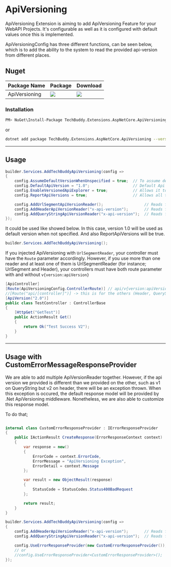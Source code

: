 ﻿# ApiVersioning

ApiVersioning Extension is aiming to add ApiVersioning Feature for your WebAPI Projects. It's configurable as well as it is configured with default values once this is implemented.


ApiVersioningConfig has three different functions, can be seen below, which is to add the ability to the system to read the provided api-version from different places.


## Nuget
| Package Name | Package | Download |
| ------------- | ------------- | ------------- |
| ApiVersioning | [![](https://img.shields.io/nuget/v/TechBuddy.Extensions.AspNetCore.ApiVersioning?style=for-the-badge)](https://www.nuget.org/packages/TechBuddy.Extensions.AspNetCore.ApiVersioning) | [![](https://img.shields.io/nuget/dt/TechBuddy.Extensions.AspNetCore.ApiVersioning?style=for-the-badge)](https://www.nuget.org/packages/TechBuddy.Extensions.AspNetCore.ApiVersioning/) |

### Installation

```bash
PM> NuGet\Install-Package TechBuddy.Extensions.AspNetCore.ApiVersioning
```
or
```bash
dotnet add package TechBuddy.Extensions.AspNetCore.ApiVersioning --version 1.1.2
```

----

## Usage

```csharp
builder.Services.AddTechBuddyApiVersioning(config =>
{
    config.AssumeDefaultVersionWhenUnspecified = true;  // To assume default version number will be used when it is not specified
    config.DefaultApiVersion = "1.0";                   // Default Api Version
    config.EnableVersionedApiExplorer = true;           // Allows it to be enabled in OpenAPI Supports such as Swagger. It returns back all the available api versions in your WebAPI project
    config.ReportApiVersions = true;                    // Allows all the available api versions for the specific endpoint to be returned in Response Header section with api-supported-versions key.

    config.AddUrlSegmentApiVersionReader();                  // Reads from Url Route -> https://localhost/api/v1/Users?id=5
    config.AddHeaderApiVersionReader("x-api-version");       // Reads from Header with provided key (x-api-version)
    config.AddQueryStringApiVersionReader("x-api-version");  // Reads from query string with provided key (x-api-version) -> https://localhost/api/v1/Users?x-api-version=1.0&id=5
});
```

It could be used like showed below. In this case, version 1.0 will be used as default version when not specified. And also ReportApiVersions will be true.
```csharp
builder.Services.AddTechBuddyApiVersioning();
```


If you injected ApiVersioning with `UrlSegmentReader`, your controller must have the `Route` parameter accordingly. 
However, if you use more than one reader and at least one of them is UrlSegmentReader (for instance; UrlSegment and Header), your controllers must have both route parameter with and without `v{version:apiVersion}`

```csharp
[ApiController]
[Route(ApiVersioningConfig.ControllerRoute)] // api/v{version:apiVersion}/[controller] -> this for UrlSegment
//[Route("api/[controller]")] -> this is for the others (Header, QueryString)
[ApiVersion("2.0")]
public class TestController : ControllerBase
{
    [HttpGet("GetTest")]
    public ActionResult Get()
    {
        return Ok("Test Success V2");
    }
}
```

----

## Usage with CustomErrorMessageResponseProvider

We are able to add multiple ApiVersionReader together. However, if the api version we provided is different than we provided on the other, such as v1 on QueryString but v2 on header, there will be an exception thrown.
When this exception is occured, the default response model will be provided by .Net ApiVersioning middleware. Nonetheless, we are also able to customize this response model.

To do that;

```csharp

internal class CustomErrorResponseProvider : IErrorResponseProvider
{
    public IActionResult CreateResponse(ErrorResponseContext context)
    {
        var response = new()
        {
            ErrorCode = context.ErrorCode,
            ErrorMessage = "ApiVersioning Exception",
            ErrorDetail = context.Message
        };

        var result = new ObjectResult(response)
        {
            StatusCode = StatusCodes.Status400BadRequest
        };

        return result;
    }
}

builder.Services.AddTechBuddyApiVersioning(config =>
{
    config.AddHeaderApiVersionReader("x-api-version");       // Reads from Header with provided key (x-api-version)
    config.AddQueryStringApiVersionReader("x-api-version");  // Reads from query string with provided key (x-api-version) -> https://localhost/api/v1/Users?x-api-version=1.0&id=5

    config.UseErrorResponseProvider(new CustomErrorResponseProvider());
    // or
    //config.UseErrorResponseProvider<CustomErrorResponseProvider>();
});
```
